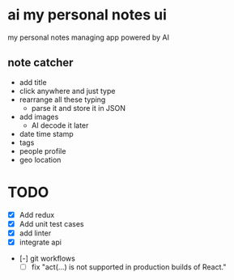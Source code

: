 # ai my personal notes ui

my personal notes managing app powered by AI

## note catcher
- add title
- click anywhere and just type
- rearrange all these typing
    - parse it and store it in JSON
- add images
    - AI decode it later
- date time stamp
- tags
- people profile
- geo location

# TODO
- [x] Add redux
- [x] Add unit test cases
- [x] add linter
- [x] integrate api
- [-] git workflows
    - [ ] fix "act(...) is not supported in production builds of React."